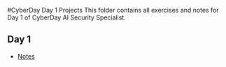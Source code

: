 #CyberDay Day 1 Projects
This folder contains all exercises and notes for Day 1 of CyberDay AI Security Specialist.

## Day 1
- [Notes](day1/day1_notes.txt)
